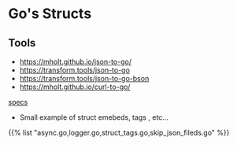 # Go's Structs

## Tools

- https://mholt.github.io/json-to-go/
- https://transform.tools/json-to-go
- https://transform.tools/json-to-go-bson
- https://mholt.github.io/curl-to-go/


[specs](https://golang.org/ref/spec#Struct_types)
+ Small example of struct emebeds, tags , etc...

{{% list "async.go,logger.go,struct_tags.go,skip_json_fileds.go" %}}
